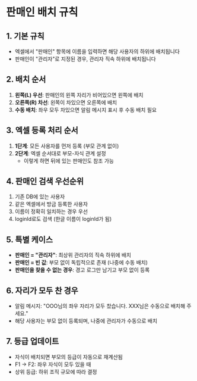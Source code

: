 # 판매인 배치 규칙

## 1. 기본 규칙
- 엑셀에서 "판매인" 항목에 이름을 입력하면 해당 사용자의 하위에 배치됩니다
- 판매인이 "관리자"로 지정된 경우, 관리자 직속 하위에 배치됩니다

## 2. 배치 순서
1. **왼쪽(L) 우선**: 판매인의 왼쪽 자리가 비어있으면 왼쪽에 배치
2. **오른쪽(R) 차선**: 왼쪽이 차있으면 오른쪽에 배치
3. **수동 배치**: 좌우 모두 차있으면 알림 메시지 표시 후 수동 배치 필요

## 3. 엑셀 등록 처리 순서
1. **1단계**: 모든 사용자를 먼저 등록 (부모 관계 없이)
2. **2단계**: 엑셀 순서대로 부모-자식 관계 설정
   - 이렇게 하면 뒤에 있는 판매인도 참조 가능

## 4. 판매인 검색 우선순위
1. 기존 DB에 있는 사용자
2. 같은 엑셀에서 방금 등록한 사용자
3. 이름이 정확히 일치하는 경우 우선
4. loginId로도 검색 (한글 이름이 loginId가 됨)

## 5. 특별 케이스
- **판매인 = "관리자"**: 최상위 관리자의 직속 하위에 배치
- **판매인 = 빈 값**: 부모 없이 독립적으로 존재 (나중에 수동 배치)
- **판매인을 찾을 수 없는 경우**: 경고 로그만 남기고 부모 없이 등록

## 6. 자리가 모두 찬 경우
- 알림 메시지: "OOO님의 좌우 자리가 모두 찼습니다. XXX님은 수동으로 배치해 주세요."
- 해당 사용자는 부모 없이 등록되며, 나중에 관리자가 수동으로 배치

## 7. 등급 업데이트
- 자식이 배치되면 부모의 등급이 자동으로 재계산됨
- F1 → F2: 좌우 자식이 모두 있을 때
- 상위 등급: 하위 조직 규모에 따라 결정
